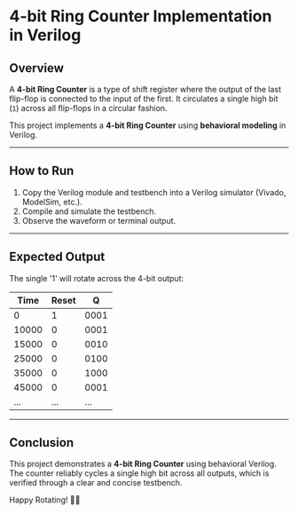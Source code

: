 # 4-bit Ring Counter Implementation in Verilog

## Overview
A **4-bit Ring Counter** is a type of shift register where the output of the last flip-flop is connected to the input of the first. It circulates a single high bit (`1`) across all flip-flops in a circular fashion.

This project implements a **4-bit Ring Counter** using **behavioral modeling** in Verilog.

---

## How to Run
1. Copy the Verilog module and testbench into a Verilog simulator (Vivado, ModelSim, etc.).
2. Compile and simulate the testbench.
3. Observe the waveform or terminal output.

---

## Expected Output
The single '1' will rotate across the 4-bit output:

| Time     | Reset | Q     |
|----------|-------|--------|
| 0        | 1     | 0001   |
| 10000    | 0     | 0001   |
| 15000    | 0     | 0010   |
| 25000    | 0     | 0100   |
| 35000    | 0     | 1000   |
| 45000    | 0     | 0001   |
| ...      | ...   | ...    |

---

## Conclusion
This project demonstrates a **4-bit Ring Counter** using behavioral Verilog. The counter reliably cycles a single high bit across all outputs, which is verified through a clear and concise testbench.

Happy Rotating! 🔁💡


